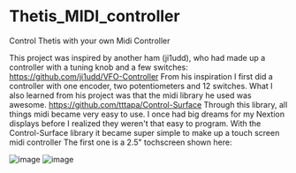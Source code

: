 # Thetis_MIDI_controller
Control Thetis with your own Midi Controller

This project was inspired by another ham (ji1udd), who had made up a controller with a tuning knob and a few switches:
https://github.com/ji1udd/VFO-Controller
From his inspiration I first did a controller with one encoder, two potentiometers and 12 switches. What I also learned from his project was that the midi library he used was awesome. https://github.com/tttapa/Control-Surface
Through this library, all things midi became very easy to use.
I once had big dreams for my Nextion displays before I realized they weren't that easy to program. With the Control-Surface library it became super simple to make up a touch screen midi controller
The first one is a 2.5" tochscreen shown here:

![image](https://github.com/user-attachments/assets/633e06d2-1708-4142-8cc8-09cb2b221b51)
![image](https://github.com/user-attachments/assets/7d6dc8c3-49a5-467d-95a8-bd4e4d9854d2)

